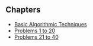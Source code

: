 ## Chapters

- [Basic Algorithmic Techniques](./techniques.md)
- [Problems 1 to 20](./problems-1to20/index.md)
- [Problems 21 to 40](./problems-21to40/index.md)